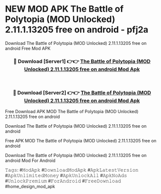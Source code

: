 # NEW MOD APK The Battle of Polytopia (MOD Unlocked) 2.11.1.13205 free on android - pfj2a
Download The Battle of Polytopia (MOD Unlocked) 2.11.1.13205 free on android Free Mod APK

<div align="center">
<h3>🔴 Download [Server1] 👉👉 <a href="https://apk-comot.site?title=The_Battle_of_Polytopia_(MOD_Unlocked)_2.11.1.13205_free_on_android">The Battle of Polytopia (MOD Unlocked) 2.11.1.13205 free on android Mod Apk</a></h3><br>

<h3>🔴 Download [Server2] 👉👉 <a href="https://apk-comot.site?title=The_Battle_of_Polytopia_(MOD_Unlocked)_2.11.1.13205_free_on_android">The Battle of Polytopia (MOD Unlocked) 2.11.1.13205 free on android Mod Apk</a></h3>
</div>


Free Download APK MOD The Battle of Polytopia (MOD Unlocked) 2.11.1.13205 free on android

Download The Battle of Polytopia (MOD Unlocked) 2.11.1.13205 free on android 

Free APK MOD The Battle of Polytopia (MOD Unlocked) 2.11.1.13205 free on android 

Download The Battle of Polytopia (MOD Unlocked) 2.11.1.13205 free on android Mod For Android

𝚃𝚊𝚐𝚜: #𝙼𝚘𝚍𝙰𝚙𝚔 #𝙳𝚘𝚠𝚗𝚕𝚘𝚊𝚍𝙼𝚘𝚍𝙰𝚙𝚔 #𝙰𝚙𝚔𝙻𝚊𝚝𝚎𝚜𝚝𝚅𝚎𝚛𝚜𝚒𝚘𝚗 #𝙰𝚙𝚔𝚄𝚗𝚕𝚒𝚖𝚒𝚝𝚎𝚍𝙼𝚘𝚗𝚎𝚢 #𝙰𝚙𝚔𝚄𝚗𝚕𝚘𝚌𝚔𝙰𝚕𝚕 #𝙰𝚙𝚔𝙽𝚘𝙰𝚍𝚜 #𝚄𝚗𝚕𝚘𝚌𝚔𝙿𝚛𝚎𝚖𝚒𝚞𝚖 #𝙵𝚘𝚛𝙰𝚗𝚍𝚛𝚘𝚒𝚍 #𝙵𝚛𝚎𝚎𝙳𝚘𝚠𝚗𝚕𝚘𝚊𝚍 #home_design_mod_apk